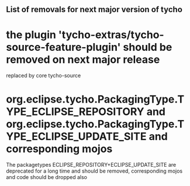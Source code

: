 ## List of removals for next major version of tycho

# the plugin 'tycho-extras/tycho-source-feature-plugin' should be removed on next major release

replaced by core tycho-source

# org.eclipse.tycho.PackagingType.TYPE_ECLIPSE_REPOSITORY and org.eclipse.tycho.PackagingType.TYPE_ECLIPSE_UPDATE_SITE and corresponding mojos

The packagetypes ECLIPSE_REPOSITORY+ECLIPSE_UPDATE_SITE are deprecated for a long time and should be removed, corresponding mojos and code should be dropped also